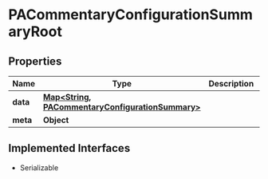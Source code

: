 

# PACommentaryConfigurationSummaryRoot


## Properties

Name | Type | Description | Notes
------------ | ------------- | ------------- | -------------
**data** | [**Map&lt;String, PACommentaryConfigurationSummary&gt;**](PACommentaryConfigurationSummary.md) |  | 
**meta** | **Object** |  |  [optional]


## Implemented Interfaces

* Serializable


